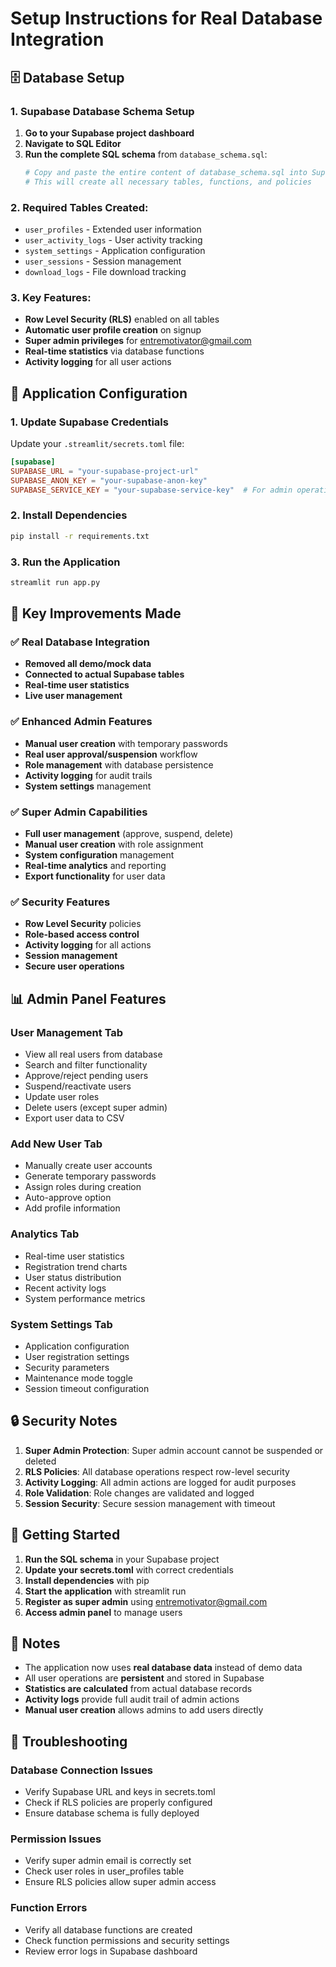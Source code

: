 # Setup Instructions for Real Database Integration

## 🗄️ Database Setup

### 1. Supabase Database Schema Setup

1. **Go to your Supabase project dashboard**
2. **Navigate to SQL Editor**
3. **Run the complete SQL schema** from `database_schema.sql`:
   ```bash
   # Copy and paste the entire content of database_schema.sql into Supabase SQL Editor
   # This will create all necessary tables, functions, and policies
   ```

### 2. Required Tables Created:
- `user_profiles` - Extended user information
- `user_activity_logs` - User activity tracking
- `system_settings` - Application configuration
- `user_sessions` - Session management
- `download_logs` - File download tracking

### 3. Key Features:
- **Row Level Security (RLS)** enabled on all tables
- **Automatic user profile creation** on signup
- **Super admin privileges** for entremotivator@gmail.com
- **Real-time statistics** via database functions
- **Activity logging** for all user actions

## 🔧 Application Configuration

### 1. Update Supabase Credentials

Update your `.streamlit/secrets.toml` file:

```toml
[supabase]
SUPABASE_URL = "your-supabase-project-url"
SUPABASE_ANON_KEY = "your-supabase-anon-key"
SUPABASE_SERVICE_KEY = "your-supabase-service-key"  # For admin operations
```

### 2. Install Dependencies

```bash
pip install -r requirements.txt
```

### 3. Run the Application

```bash
streamlit run app.py
```

## 🎯 Key Improvements Made

### ✅ Real Database Integration
- **Removed all demo/mock data**
- **Connected to actual Supabase tables**
- **Real-time user statistics**
- **Live user management**

### ✅ Enhanced Admin Features
- **Manual user creation** with temporary passwords
- **Real user approval/suspension** workflow
- **Role management** with database persistence
- **Activity logging** for audit trails
- **System settings** management

### ✅ Super Admin Capabilities
- **Full user management** (approve, suspend, delete)
- **Manual user creation** with role assignment
- **System configuration** management
- **Real-time analytics** and reporting
- **Export functionality** for user data

### ✅ Security Features
- **Row Level Security** policies
- **Role-based access control**
- **Activity logging** for all actions
- **Session management**
- **Secure user operations**

## 📊 Admin Panel Features

### User Management Tab
- View all real users from database
- Search and filter functionality
- Approve/reject pending users
- Suspend/reactivate users
- Update user roles
- Delete users (except super admin)
- Export user data to CSV

### Add New User Tab
- Manually create user accounts
- Generate temporary passwords
- Assign roles during creation
- Auto-approve option
- Add profile information

### Analytics Tab
- Real-time user statistics
- Registration trend charts
- User status distribution
- Recent activity logs
- System performance metrics

### System Settings Tab
- Application configuration
- User registration settings
- Security parameters
- Maintenance mode toggle
- Session timeout configuration

## 🔒 Security Notes

1. **Super Admin Protection**: Super admin account cannot be suspended or deleted
2. **RLS Policies**: All database operations respect row-level security
3. **Activity Logging**: All admin actions are logged for audit purposes
4. **Role Validation**: Role changes are validated and logged
5. **Session Security**: Secure session management with timeout

## 🚀 Getting Started

1. **Run the SQL schema** in your Supabase project
2. **Update your secrets.toml** with correct credentials
3. **Install dependencies** with pip
4. **Start the application** with streamlit run
5. **Register as super admin** using entremotivator@gmail.com
6. **Access admin panel** to manage users

## 📝 Notes

- The application now uses **real database data** instead of demo data
- All user operations are **persistent** and stored in Supabase
- **Statistics are calculated** from actual database records
- **Activity logs** provide full audit trail of admin actions
- **Manual user creation** allows admins to add users directly

## 🔧 Troubleshooting

### Database Connection Issues
- Verify Supabase URL and keys in secrets.toml
- Check if RLS policies are properly configured
- Ensure database schema is fully deployed

### Permission Issues
- Verify super admin email is correctly set
- Check user roles in user_profiles table
- Ensure RLS policies allow super admin access

### Function Errors
- Verify all database functions are created
- Check function permissions and security settings
- Review error logs in Supabase dashboard

